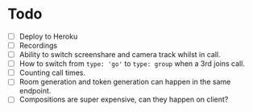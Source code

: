 # Todo

- [ ] Deploy to Heroku
- [ ] Recordings
- [ ] Ability to switch screenshare and camera track whilst in call.
- [ ] How to switch from `type: 'go'` to `type: group` when a 3rd
      joins call.
- [ ] Counting call times.
- [ ] Room generation and token generation can happen in the same endpoint.
- [ ] Compositions are super expensive, can they happen on client?
